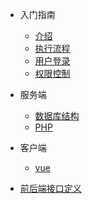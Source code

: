 - 入门指南
  - [介绍](README.md)
  - [执行流程](process.md)
  - [用户登录](login.md)
  - [权限控制](auth.md)

- 服务端
  - [数据库结构](db.md)
  - [PHP](php.md)

- 客户端
  - [vue](vue.md)
  
- [前后端接口定义](api.md)


